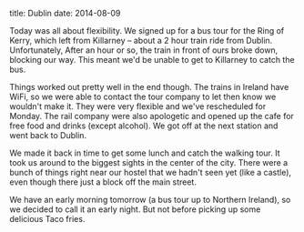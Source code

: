 title: Dublin
date: 2014-08-09

Today was all about flexibility.
We signed up for a bus tour for the Ring of Kerry, which left from Killarney – about a 2 hour train ride from Dublin.
Unfortunately, After an hour or so, the train in front of ours broke down, blocking our way.
This meant we'd be unable to get to Killarney to catch the bus.

Things worked out pretty well in the end though.
The trains in Ireland have WiFi, so we were able to contact the tour company to let then know we wouldn't make it.
They were very flexible and we've rescheduled for Monday.
The rail company were also apologetic and opened up the cafe for free food and drinks (except alcohol).
We got off at the next station and went back to Dublin.

We made it back in time to get some lunch and catch the walking tour.
It took us around to the biggest sights in the center of the city.
There were a bunch of things right near our hostel that we hadn't seen yet (like a castle), even though there just a block off the main street.

We have an early morning tomorrow (a bus tour up to Northern Ireland), so we decided to call it an early night.
But not before picking up some delicious Taco fries.

